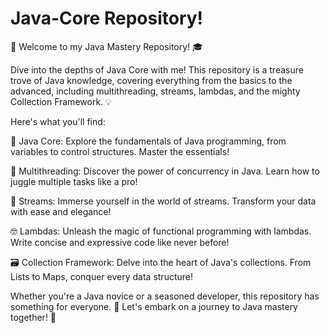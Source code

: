 #  Java-Core Repository!
🚀 Welcome to my Java Mastery Repository! 🎓

Dive into the depths of Java Core with me! This repository is a treasure trove of Java knowledge, covering everything from the basics to the advanced, including multithreading, streams, lambdas, and the mighty Collection Framework. 💡

Here's what you'll find:

📘 Java Core: Explore the fundamentals of Java programming, from variables to control structures. Master the essentials!

🔄 Multithreading: Discover the power of concurrency in Java. Learn how to juggle multiple tasks like a pro!

🌊 Streams: Immerse yourself in the world of streams. Transform your data with ease and elegance!

🤓 Lambdas: Unleash the magic of functional programming with lambdas. Write concise and expressive code like never before!

🗃️ Collection Framework: Delve into the heart of Java's collections. From Lists to Maps, conquer every data structure!

Whether you're a Java novice or a seasoned developer, this repository has something for everyone. 🌟 Let's embark on a journey to Java mastery together! 🚀
